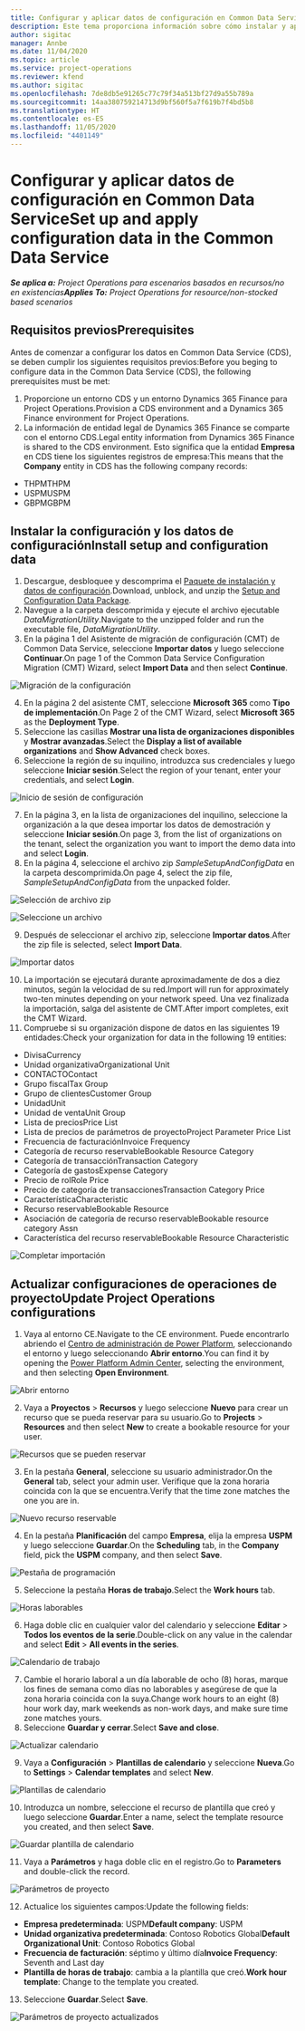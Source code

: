 ```yaml
---
title: Configurar y aplicar datos de configuración en Common Data Service
description: Este tema proporciona información sobre cómo instalar y aplicar los datos de configuración en Project Operations.
author: sigitac
manager: Annbe
ms.date: 11/04/2020
ms.topic: article
ms.service: project-operations
ms.reviewer: kfend
ms.author: sigitac
ms.openlocfilehash: 7de8db5e91265c77c79f34a513bf27d9a55b789a
ms.sourcegitcommit: 14aa380759214713d9bf560f5a7f619b7f4bd5b8
ms.translationtype: HT
ms.contentlocale: es-ES
ms.lasthandoff: 11/05/2020
ms.locfileid: "4401149"
---
```

# <a name="set-up-and-apply-configuration-data-in-the-common-data-service"></a><span data-ttu-id="e3e91-103">Configurar y aplicar datos de configuración en Common Data Service</span><span class="sxs-lookup"><span data-stu-id="e3e91-103">Set up and apply configuration data in the Common Data Service</span></span> 

<span data-ttu-id="e3e91-104">_**Se aplica a:** Project Operations para escenarios basados en recursos/no en existencias_</span><span class="sxs-lookup"><span data-stu-id="e3e91-104">_**Applies To:** Project Operations for resource/non-stocked based scenarios_</span></span>

## <a name="prerequisites"></a><span data-ttu-id="e3e91-105">Requisitos previos</span><span class="sxs-lookup"><span data-stu-id="e3e91-105">Prerequisites</span></span>

<span data-ttu-id="e3e91-106">Antes de comenzar a configurar los datos en Common Data Service (CDS), se deben cumplir los siguientes requisitos previos:</span><span class="sxs-lookup"><span data-stu-id="e3e91-106">Before you beging to configure data in the Common Data Service (CDS), the following prerequisites must be met:</span></span>

1.  <span data-ttu-id="e3e91-107">Proporcione un entorno CDS y un entorno Dynamics 365 Finance para Project Operations.</span><span class="sxs-lookup"><span data-stu-id="e3e91-107">Provision a CDS environment and a Dynamics 365 Finance environment for Project Operations.</span></span>
2.  <span data-ttu-id="e3e91-108">La información de entidad legal de Dynamics 365 Finance se comparte con el entorno CDS.</span><span class="sxs-lookup"><span data-stu-id="e3e91-108">Legal entity information from Dynamics 365 Finance is shared to the CDS environment.</span></span> <span data-ttu-id="e3e91-109">Esto significa que la entidad **Empresa** en CDS tiene los siguientes registros de empresa:</span><span class="sxs-lookup"><span data-stu-id="e3e91-109">This means that the **Company** entity in CDS has the following company records:</span></span>
  - <span data-ttu-id="e3e91-110">THPM</span><span class="sxs-lookup"><span data-stu-id="e3e91-110">THPM</span></span>
  - <span data-ttu-id="e3e91-111">USPM</span><span class="sxs-lookup"><span data-stu-id="e3e91-111">USPM</span></span>
  - <span data-ttu-id="e3e91-112">GBPM</span><span class="sxs-lookup"><span data-stu-id="e3e91-112">GBPM</span></span>

## <a name="install-setup-and-configuration-data"></a><span data-ttu-id="e3e91-113">Instalar la configuración y los datos de configuración</span><span class="sxs-lookup"><span data-stu-id="e3e91-113">Install setup and configuration data</span></span>

1. <span data-ttu-id="e3e91-114">Descargue, desbloquee y descomprima el [Paquete de instalación y datos de configuración](https://download.microsoft.com/download/1/3/4/1349369c-6209-42b7-b3b4-5be0e67cacd8/ProjOpsSampleSetupData-%20Integrated%20UR1.zip).</span><span class="sxs-lookup"><span data-stu-id="e3e91-114">Download, unblock, and unzip the [Setup and Configuration Data Package](https://download.microsoft.com/download/1/3/4/1349369c-6209-42b7-b3b4-5be0e67cacd8/ProjOpsSampleSetupData-%20Integrated%20UR1.zip).</span></span>
2. <span data-ttu-id="e3e91-115">Navegue a la carpeta descomprimida y ejecute el archivo ejecutable *DataMigrationUtility*.</span><span class="sxs-lookup"><span data-stu-id="e3e91-115">Navigate to the unzipped folder and run the executable file, *DataMigrationUtility*.</span></span>
3. <span data-ttu-id="e3e91-116">En la página 1 del Asistente de migración de configuración (CMT) de Common Data Service, seleccione **Importar datos** y luego seleccione **Continuar**.</span><span class="sxs-lookup"><span data-stu-id="e3e91-116">On page 1 of the Common Data Service Configuration Migration (CMT) Wizard, select **Import Data** and then select **Continue**.</span></span>

![Migración de la configuración](./media/1ConfigurationMigration.png)

4. <span data-ttu-id="e3e91-118">En la página 2 del asistente CMT, seleccione **Microsoft 365** como **Tipo de implementación**.</span><span class="sxs-lookup"><span data-stu-id="e3e91-118">On Page 2 of the CMT Wizard, select **Microsoft 365** as the **Deployment Type**.</span></span>
5. <span data-ttu-id="e3e91-119">Seleccione las casillas **Mostrar una lista de organizaciones disponibles** y **Mostrar avanzadas**.</span><span class="sxs-lookup"><span data-stu-id="e3e91-119">Select the **Display a list of available organizations** and **Show Advanced** check boxes.</span></span>
6. <span data-ttu-id="e3e91-120">Seleccione la región de su inquilino, introduzca sus credenciales y luego seleccione **Iniciar sesión**.</span><span class="sxs-lookup"><span data-stu-id="e3e91-120">Select the region of your tenant, enter your credentials, and select **Login**.</span></span>

![Inicio de sesión de configuración](./media/2ConfigurationSignin.png)

7. <span data-ttu-id="e3e91-122">En la página 3, en la lista de organizaciones del inquilino, seleccione la organización a la que desea importar los datos de demostración y seleccione **Iniciar sesión**.</span><span class="sxs-lookup"><span data-stu-id="e3e91-122">On page 3, from the list of organizations on the tenant, select the organization you want to import the demo data into and select **Login**.</span></span>
8. <span data-ttu-id="e3e91-123">En la página 4, seleccione el archivo zip *SampleSetupAndConfigData* en la carpeta descomprimida.</span><span class="sxs-lookup"><span data-stu-id="e3e91-123">On page 4, select the zip file, *SampleSetupAndConfigData* from the unpacked folder.</span></span>

![Selección de archivo zip](./media/3ZipFile.png)

![Seleccione un archivo](./media/4SelectAFile.png)

9. <span data-ttu-id="e3e91-126">Después de seleccionar el archivo zip, seleccione **Importar datos**.</span><span class="sxs-lookup"><span data-stu-id="e3e91-126">After the zip file is selected, select **Import Data**.</span></span>

![Importar datos](./media/5ImportData.png)

10. <span data-ttu-id="e3e91-128">La importación se ejecutará durante aproximadamente de dos a diez minutos, según la velocidad de su red.</span><span class="sxs-lookup"><span data-stu-id="e3e91-128">Import will run for approximately two-ten minutes depending on your network speed.</span></span> <span data-ttu-id="e3e91-129">Una vez finalizada la importación, salga del asistente de CMT.</span><span class="sxs-lookup"><span data-stu-id="e3e91-129">After import completes, exit the CMT Wizard.</span></span> 
11. <span data-ttu-id="e3e91-130">Compruebe si su organización dispone de datos en las siguientes 19 entidades:</span><span class="sxs-lookup"><span data-stu-id="e3e91-130">Check your organization for data in the following 19 entities:</span></span>

  - <span data-ttu-id="e3e91-131">Divisa</span><span class="sxs-lookup"><span data-stu-id="e3e91-131">Currency</span></span>
  - <span data-ttu-id="e3e91-132">Unidad organizativa</span><span class="sxs-lookup"><span data-stu-id="e3e91-132">Organizational Unit</span></span>
  - <span data-ttu-id="e3e91-133">CONTACTO</span><span class="sxs-lookup"><span data-stu-id="e3e91-133">Contact</span></span>
  - <span data-ttu-id="e3e91-134">Grupo fiscal</span><span class="sxs-lookup"><span data-stu-id="e3e91-134">Tax Group</span></span>
  - <span data-ttu-id="e3e91-135">Grupo de clientes</span><span class="sxs-lookup"><span data-stu-id="e3e91-135">Customer Group</span></span>
  - <span data-ttu-id="e3e91-136">Unidad</span><span class="sxs-lookup"><span data-stu-id="e3e91-136">Unit</span></span>
  - <span data-ttu-id="e3e91-137">Unidad de venta</span><span class="sxs-lookup"><span data-stu-id="e3e91-137">Unit Group</span></span>
  - <span data-ttu-id="e3e91-138">Lista de precios</span><span class="sxs-lookup"><span data-stu-id="e3e91-138">Price List</span></span>
  - <span data-ttu-id="e3e91-139">Lista de precios de parámetros de proyecto</span><span class="sxs-lookup"><span data-stu-id="e3e91-139">Project Parameter Price List</span></span>
  - <span data-ttu-id="e3e91-140">Frecuencia de facturación</span><span class="sxs-lookup"><span data-stu-id="e3e91-140">Invoice Frequency</span></span>
  - <span data-ttu-id="e3e91-141">Categoría de recurso reservable</span><span class="sxs-lookup"><span data-stu-id="e3e91-141">Bookable Resource Category</span></span>
  - <span data-ttu-id="e3e91-142">Categoría de transacción</span><span class="sxs-lookup"><span data-stu-id="e3e91-142">Transaction Category</span></span>
  - <span data-ttu-id="e3e91-143">Categoría de gastos</span><span class="sxs-lookup"><span data-stu-id="e3e91-143">Expense Category</span></span>
  - <span data-ttu-id="e3e91-144">Precio de rol</span><span class="sxs-lookup"><span data-stu-id="e3e91-144">Role Price</span></span>
  - <span data-ttu-id="e3e91-145">Precio de categoría de transacciones</span><span class="sxs-lookup"><span data-stu-id="e3e91-145">Transaction Category Price</span></span>
  - <span data-ttu-id="e3e91-146">Característica</span><span class="sxs-lookup"><span data-stu-id="e3e91-146">Characteristic</span></span>
  - <span data-ttu-id="e3e91-147">Recurso reservable</span><span class="sxs-lookup"><span data-stu-id="e3e91-147">Bookable Resource</span></span>
  - <span data-ttu-id="e3e91-148">Asociación de categoría de recurso reservable</span><span class="sxs-lookup"><span data-stu-id="e3e91-148">Bookable resource category Assn</span></span>
  - <span data-ttu-id="e3e91-149">Característica del recurso reservable</span><span class="sxs-lookup"><span data-stu-id="e3e91-149">Bookable Resource Characteristic</span></span>

![Completar importación](./media/6CompleteImport.png)

## <a name="update-project-operations-configurations"></a><span data-ttu-id="e3e91-151">Actualizar configuraciones de operaciones de proyecto</span><span class="sxs-lookup"><span data-stu-id="e3e91-151">Update Project Operations configurations</span></span>

1. <span data-ttu-id="e3e91-152">Vaya al entorno CE.</span><span class="sxs-lookup"><span data-stu-id="e3e91-152">Navigate to the CE environment.</span></span> <span data-ttu-id="e3e91-153">Puede encontrarlo abriendo el [Centro de administración de Power Platform](https://admin.powerplatform.microsoft.com/environments), seleccionando el entorno y luego seleccionando **Abrir entorno**.</span><span class="sxs-lookup"><span data-stu-id="e3e91-153">You can find it by opening the [Power Platform Admin Center](https://admin.powerplatform.microsoft.com/environments), selecting the environment, and then selecting **Open Environment**.</span></span> 

![Abrir entorno](./media/7OpenEnvironment.png)

2. <span data-ttu-id="e3e91-155">Vaya a **Proyectos** > **Recursos** y luego seleccione **Nuevo** para crear un recurso que se pueda reservar para su usuario.</span><span class="sxs-lookup"><span data-stu-id="e3e91-155">Go to **Projects** > **Resources** and then select **New** to create a bookable resource for your user.</span></span>

![Recursos que se pueden reservar](./media/8BookableResources.png)

3. <span data-ttu-id="e3e91-157">En la pestaña **General**, seleccione su usuario administrador.</span><span class="sxs-lookup"><span data-stu-id="e3e91-157">On the **General** tab, select your admin user.</span></span> <span data-ttu-id="e3e91-158">Verifique que la zona horaria coincida con la que se encuentra.</span><span class="sxs-lookup"><span data-stu-id="e3e91-158">Verify that the time zone matches the one you are in.</span></span> 

![Nuevo recurso reservable](./media/9NewBookableResource.png)

4. <span data-ttu-id="e3e91-160">En la pestaña **Planificación** del campo **Empresa**, elija la empresa **USPM** y luego seleccione **Guardar**.</span><span class="sxs-lookup"><span data-stu-id="e3e91-160">On the **Scheduling** tab, in the **Company** field, pick the **USPM** company, and then select **Save**.</span></span> 

![Pestaña de programación](./media/10SchedulingTab.png)

5. <span data-ttu-id="e3e91-162">Seleccione la pestaña **Horas de trabajo**.</span><span class="sxs-lookup"><span data-stu-id="e3e91-162">Select the **Work hours** tab.</span></span>  

![Horas laborables](./media/11WorkHours.png)

6. <span data-ttu-id="e3e91-164">Haga doble clic en cualquier valor del calendario y seleccione **Editar** > **Todos los eventos de la serie**.</span><span class="sxs-lookup"><span data-stu-id="e3e91-164">Double-click on any value in the calendar and select **Edit** > **All events in the series**.</span></span> 

![Calendario de trabajo](./media/12WorkCalendar.png)

7. <span data-ttu-id="e3e91-166">Cambie el horario laboral a un día laborable de ocho (8) horas, marque los fines de semana como días no laborables y asegúrese de que la zona horaria coincida con la suya.</span><span class="sxs-lookup"><span data-stu-id="e3e91-166">Change work hours to an eight (8) hour work day, mark weekends as non-work days, and make sure time zone matches yours.</span></span> 
8. <span data-ttu-id="e3e91-167">Seleccione **Guardar y cerrar**.</span><span class="sxs-lookup"><span data-stu-id="e3e91-167">Select **Save and close**.</span></span>

![Actualizar calendario](./media/13UpdateCalendar.png)

9. <span data-ttu-id="e3e91-169">Vaya a **Configuración** > **Plantillas de calendario** y seleccione **Nueva**.</span><span class="sxs-lookup"><span data-stu-id="e3e91-169">Go to **Settings** > **Calendar templates** and select **New**.</span></span>
 
 ![Plantillas de calendario](./media/14CalendarTemplates.png)
 
 10. <span data-ttu-id="e3e91-171">Introduzca un nombre, seleccione el recurso de plantilla que creó y luego seleccione **Guardar**.</span><span class="sxs-lookup"><span data-stu-id="e3e91-171">Enter a name, select the template resource you created, and then select **Save**.</span></span> 
 
 ![Guardar plantilla de calendario](./media/15SaveCalendarTemplate.png)
 
 11. <span data-ttu-id="e3e91-173">Vaya a **Parámetros** y haga doble clic en el registro.</span><span class="sxs-lookup"><span data-stu-id="e3e91-173">Go to **Parameters** and double-click the record.</span></span> 
 
 ![Parámetros de proyecto](./media/16ProjectParameters.png)
 
12. <span data-ttu-id="e3e91-175">Actualice los siguientes campos:</span><span class="sxs-lookup"><span data-stu-id="e3e91-175">Update the following fields:</span></span>

 - <span data-ttu-id="e3e91-176">**Empresa predeterminada**: USPM</span><span class="sxs-lookup"><span data-stu-id="e3e91-176">**Default company**: USPM</span></span>
 - <span data-ttu-id="e3e91-177">**Unidad organizativa predeterminada**: Contoso Robotics Global</span><span class="sxs-lookup"><span data-stu-id="e3e91-177">**Default Organizational Unit**: Contoso Robotics Global</span></span>
 - <span data-ttu-id="e3e91-178">**Frecuencia de facturación**: séptimo y último día</span><span class="sxs-lookup"><span data-stu-id="e3e91-178">**Invoice Frequency**: Seventh and Last day</span></span>
 - <span data-ttu-id="e3e91-179">**Plantilla de horas de trabajo**: cambia a la plantilla que creó.</span><span class="sxs-lookup"><span data-stu-id="e3e91-179">**Work hour template**: Change to the template you created.</span></span>

13. <span data-ttu-id="e3e91-180">Seleccione **Guardar**.</span><span class="sxs-lookup"><span data-stu-id="e3e91-180">Select **Save**.</span></span> 

![Parámetros de proyecto actualizados](./media/17UpdatedProjectParameters.png)
